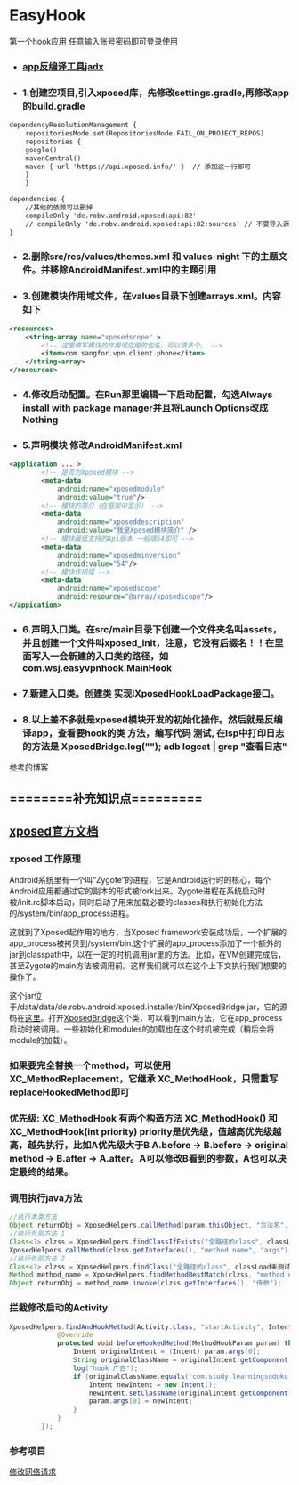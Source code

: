# EasyHook
第一个hook应用
任意输入账号密码即可登录使用

* ### [app反编译工具jadx](https://github.com/skylot/jadx/releases)
* ### 1.创建空项目,引入xposed库，先修改settings.gradle,再修改app的build.gradle
```xml
dependencyResolutionManagement {
    repositoriesMode.set(RepositoriesMode.FAIL_ON_PROJECT_REPOS)
    repositories {
    google()
    mavenCentral()
    maven { url 'https://api.xposed.info/' }  // 添加这一行即可
    }
    }
```
```xml
dependencies {
    //其他的依赖可以删掉
    compileOnly 'de.robv.android.xposed:api:82' 
    // compileOnly 'de.robv.android.xposed:api:82:sources' // 不要导入源码，这会导致idea无法索引文件，从而让语法提示失效
}
```
* ### 2.删除src/res/values/themes.xml 和 values-night 下的主题文件。并移除AndroidManifest.xml中的主题引用
* ### 3.创建模块作用域文件，在values目录下创建arrays.xml。内容如下
```xml
<resources>
    <string-array name="xposedscope" >
        <!-- 这里填写模块的作用域应用的包名，可以填多个。 -->
        <item>com.sangfor.vpn.client.phone</item> 
    </string-array>
</resources>
```
* ### 4.修改启动配置。在Run那里编辑一下启动配置，勾选Always install with package manager并且将Launch Options改成Nothing
* ### 5.声明模块  修改AndroidManifest.xml
```xml
<application ... > 
        <!-- 是否为Xposed模块 -->
        <meta-data
            android:name="xposedmodule"
            android:value="true"/>
        <!-- 模块的简介（在框架中显示） -->
        <meta-data
            android:name="xposeddescription"
            android:value="我是Xposed模块简介" />
        <!-- 模块最低支持的Api版本 一般填54即可 -->
        <meta-data 
            android:name="xposedminversion"     
            android:value="54"/>
        <!-- 模块作用域 -->
        <meta-data
            android:name="xposedscope"
            android:resource="@array/xposedscope"/>
</appication>
```
* ### 6.声明入口类。在src/main目录下创建一个文件夹名叫assets，并且创建一个文件叫xposed_init，注意，它没有后缀名！！在里面写入一会新建的入口类的路径，如 com.wsj.easyvpnhook.MainHook
* ### 7.新建入口类。创建类 实现IXposedHookLoadPackage接口。 
* ### 8.以上差不多就是xposed模块开发的初始化操作。然后就是反编译app，查看要hook的类 方法，编写代码 测试, 在lsp中打印日志的方法是 XposedBridge.log("");    adb logcat | grep "查看日志"

[参考的博客](https://blog.ketal.icu/cn/Xposed%E6%A8%A1%E5%9D%97%E5%BC%80%E5%8F%91%E5%85%A5%E9%97%A8%E4%BF%9D%E5%A7%86%E7%BA%A7%E6%95%99%E7%A8%8B/)

## ========补充知识点=========
## [xposed官方文档](https://api.xposed.info/reference/packages.html)
### xposed 工作原理
Android系统里有一个叫“Zygote”的进程，它是Android运行时的核心，每个Android应用都通过它的副本的形式被fork出来。Zygote进程在系统启动时被/init.rc脚本启动，同时启动了用来加载必要的classes和执行初始化方法的/system/bin/app_process进程。

这就到了Xposed起作用的地方，当Xposed framework安装成功后，一个扩展的app_process被拷贝到/system/bin.这个扩展的app_process添加了一个额外的jar到classpath中，以在一定的时机调用jar里的方法。比如，在VM创建完成后，甚至Zygote的main方法被调用前。这样我们就可以在这个上下文执行我们想要的操作了。

这个jar位于/data/data/de.robv.android.xposed.installer/bin/XposedBridge.jar，它的源码在[这里](https://github.com/rovo89/XposedBridge)。打开[XposedBridge](https://github.com/rovo89/XposedBridge/blob/master/src/de/robv/android/xposed/XposedBridge.java)这个类，可以看到main方法，它在app_process启动时被调用。一些初始化和modules的加载也在这个时机被完成（稍后会将module的加载）。

### 如果要完全替换一个method，可以使用 XC_MethodReplacement，它继承 XC_MethodHook，只需重写replaceHookedMethod即可

### 优先级:  XC_MethodHook 有两个构造方法  XC_MethodHook() 和  XC_MethodHook(int priority)  priority是优先级，值越高优先级越高，越先执行，比如A优先级大于B A.before -> B.before -> original method -> B.after -> A.after。A可以修改B看到的参数，A也可以决定最终的结果。

### 调用执行java方法
```java
//执行本类方法
Object returnObj = XposedHelpers.callMethod(param.thisObject, "方法名", new Class[]{String.class, Integer.class}, "第一个参数", 2);
//执行外部方法 1
Class<?> clzss = XposedHelpers.findClassIfExists("全路径的class", classLoad未测试);
XposedHelpers.callMethod(clzss.getInterfaces(), "method name", "args");
//执行外部方法 2
Class<?> clzss = XposedHelpers.findClass("全路径的class", classLoad未测试);
Method method_name = XposedHelpers.findMethodBestMatch(clzss, "method name", String.class);
Object returnObj = method_name.invoke(clzss.getInterfaces(), "传参");
```

### 拦截修改启动的Activity
```java
XposedHelpers.findAndHookMethod(Activity.class, "startActivity", Intent.class, new XC_MethodHook() {
            @Override
            protected void beforeHookedMethod(MethodHookParam param) throws Throwable {
                Intent originalIntent = (Intent) param.args[0];
                String originalClassName = originalIntent.getComponent().getClassName();
                log("hook 广告");
                if (originalClassName.equals("com.study.learningsudoku.feiniuad.RewardVideoActivity")) {
                    Intent newIntent = new Intent();
                    newIntent.setClassName(originalIntent.getComponent().getPackageName(), "com.study.learningsudoku.studyhelper.StudyHelperMainActivity");
                    param.args[0] = newIntent;
                }
            }
        });
```

### 参考项目
[修改网络请求](https://github.com/shuwenyouxi/XposeDemo/blob/master/app/src/main/java/com/dsw/xposeddemo/hook/ModifyOkHttpRequestHook.kt)
